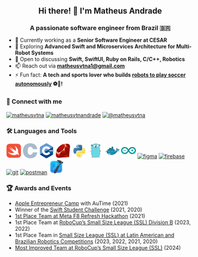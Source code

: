 <h2 align="center">Hi there! 👋 I'm Matheus Andrade</h1>
<h3 align="center" style="margin-bottom: 5px;">A passionate software engineer from Brazil 🇧🇷</h3>

- 🔭 Currently working as a **Senior Software Engineer at CESAR**
- 🌱 Exploring **Advanced Swift and Microservices Architecture for Multi-Robot Systems**
- 💬 Open to discussing **Swift, SwiftUI, Ruby on Rails, C/C++, Robotics**
- 📫 Reach out via **matheusvtna1@gmail.com**
- ⚡ Fun fact: **A tech and sports lover who builds [robots to play soccer autonomously](https://www.youtube.com/watch?v=Rsyu-pDmlwI) ⚽🤖!**

<h3 align="left">🤝 Connect with me</h3>
<p align="left">
<a href="https://github.com/matheusvtna" target="blank"><img align="center" src="https://raw.githubusercontent.com/rahuldkjain/github-profile-readme-generator/master/src/images/icons/Social/github.svg" alt="matheusvtna" height="30" width="40" /></a>
<a href="https://linkedin.com/in/matheusvtnandrade" target="blank"><img align="center" src="https://raw.githubusercontent.com/rahuldkjain/github-profile-readme-generator/master/src/images/icons/Social/linked-in-alt.svg" alt="matheusvtnandrade" height="30" width="40" /></a>
<a href="https://medium.com/@matheusvtna" target="blank"><img align="center" src="https://raw.githubusercontent.com/rahuldkjain/github-profile-readme-generator/master/src/images/icons/Social/medium.svg" alt="@matheusvtna" height="30" width="40" /></a>
</p>

<h3 align="left">🛠️ Languages and Tools</h3>
<p align="left">
<a href="https://developer.apple.com/swift/" target="_blank" rel="noreferrer"><img src="https://raw.githubusercontent.com/devicons/devicon/master/icons/swift/swift-original.svg" alt="swift" width="40" height="40"/></a>
<a href="https://learn.microsoft.com/en-us/cpp/c-language/?view=msvc-170" target="_blank" rel="noreferrer"><img src="https://raw.githubusercontent.com/devicons/devicon/master/icons/c/c-original.svg" alt="c" width="40" height="40"/></a>
<a href="https://en.cppreference.com/w/" target="_blank" rel="noreferrer"><img src="https://raw.githubusercontent.com/devicons/devicon/master/icons/cplusplus/cplusplus-original.svg" alt="c" width="40" height="40"/></a>
<a href="https://www.ruby-lang.org/en/" target="_blank" rel="noreferrer"><img src="https://raw.githubusercontent.com/devicons/devicon/master/icons/ruby/ruby-original.svg" alt="ruby" width="40" height="40"/></a>
<a href="https://www.python.org" target="_blank" rel="noreferrer"><img src="https://raw.githubusercontent.com/devicons/devicon/master/icons/python/python-original.svg" alt="python" width="40" height="40"/></a>
<a href="https://go.dev/" target="_blank" rel="noreferrer"><img src="https://raw.githubusercontent.com/devicons/devicon/master/icons/go/go-original.svg" alt="go" width="40" height="40"/></a>
<a href="https://www.docker.com/" target="_blank" rel="noreferrer"><img src="https://raw.githubusercontent.com/devicons/devicon/master/icons/docker/docker-original.svg" alt="docker" width="40" height="40"/></a>
<a href="https://www.arduino.cc/" target="_blank" rel="noreferrer"><img src="https://raw.githubusercontent.com/devicons/devicon/master/icons/arduino/arduino-original.svg" alt="arduino" width="40" height="40"/></a>
<a href="https://www.figma.com/" target="_blank" rel="noreferrer"><img src="https://www.vectorlogo.zone/logos/figma/figma-icon.svg" alt="figma" width="40" height="40"/></a>
<a href="https://firebase.google.com/" target="_blank" rel="noreferrer"><img src="https://www.vectorlogo.zone/logos/firebase/firebase-icon.svg" alt="firebase" width="40" height="40"/></a>
<a href="https://git-scm.com/" target="_blank" rel="noreferrer"><img src="https://www.vectorlogo.zone/logos/git-scm/git-scm-icon.svg" alt="git" width="40" height="40"/></a>
<a href="https://postman.com" target="_blank" rel="noreferrer"><img src="https://www.vectorlogo.zone/logos/getpostman/getpostman-icon.svg" alt="postman" width="40" height="40"/></a>
<a href="https://developer.apple.com/xcode/" target="_blank" rel="noreferrer"><img src="https://raw.githubusercontent.com/devicons/devicon/master/icons/xcode/xcode-original.svg" alt="xcode" width="40" height="40"/></a>
</p>

<h3 align="left">🏆 Awards and Events</h3>

- [Apple Entrepreneur Camp](https://developer.apple.com/entrepreneur-camp/) with AuTime (2021)
- Winner of the [Swift Student Challenge](https://developer.apple.com/swift-student-challenge/) (2021, 2020)
- [1st Place Team at Meta F8 Refresh Hackathon](https://developers.facebook.com/blog/post/2021/06/02/f8-refresh-hackathon-winners-announced/) (2021)
- 1st Place Team at [RoboCup’s Small Size League (SSL) Division B](https://ssl.robocup.org/) (2023, 2022)
- 1st Place Team in [Small Size League (SSL) at Latin American and Brazilian Robotics Competitions](https://cbr.robocup.org.br/index.php/categorias/) (2023, 2022, 2021, 2020)
- [Most Improved Team at RoboCup’s Small Size League (SSL)](https://ssl.robocup.org/robocup-2024-awards/) (2024)
